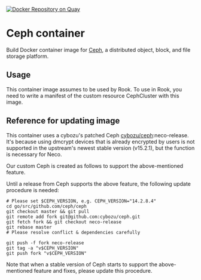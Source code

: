 [![Docker Repository on Quay](https://quay.io/repository/cybozu/ceph/status "Docker Repository on Quay")](https://quay.io/repository/cybozu/ceph)

Ceph container
==============

Build Docker container image for [Ceph][], a distributed object, block, and file storage platform.

Usage
-----

This container image assumes to be used by Rook.
To use in Rook, you need to write a manifest of the custom resource CephCluster with this image.

Reference for updating image
----------------------------

This container uses a cybozu's patched Ceph [cybozu/ceph][]:neco-release. It's because using dmcrypt devices that is already encrypted by users is not supported in the upstream's newest stable version (v15.2.1), but the function is  necessary for Neco.

Our custom Ceph is created as follows to support the above-mentioned feature.

Until a release from Ceph supports the above feature, the following update procedure is needed:

```
# Please set $CEPH_VERSION, e.g. CEPH_VERSION="14.2.8.4"
cd go/src/github.com/ceph/ceph
git checkout master && git pull
git remote add fork git@github.com:cybozu/ceph.git
git fetch fork && git checkout neco-release
git rebase master
# Please resolve conflict & dependencies carefully

git push -f fork neco-release
git tag -a "v$CEPH_VERSION"
git push fork "v$CEPH_VERSION"
```

Note that when a stable version of Ceph starts to support the above-mentioned feature and fixes, please update this procedure.

[Ceph]: https://github.com/ceph/ceph
[cybozu/ceph]: https://github.com/cybozu/ceph
